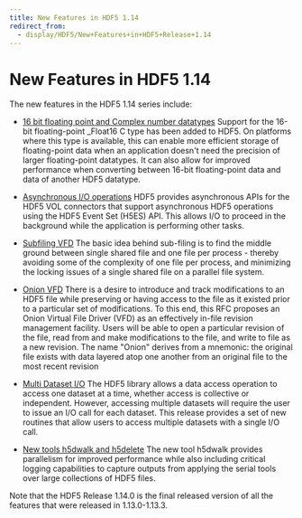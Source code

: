 ```yaml
---
title: New Features in HDF5 1.14
redirect_from: 
  - display/HDF5/New+Features+in+HDF5+Release+1.14
---
```


# New Features in HDF5 1.14

The new features in the HDF5 1.14 series include:

* [16 bit floating point and Complex number datatypes](https://support.hdfgroup.org/releases/hdf5/documentation/rfc/RFC__Adding_support_for_16_bit_floating_point_and_Complex_number_datatypes_to_HDF5.pdf)
Support for the 16-bit floating-point \_Float16 C type has been added to
HDF5. On platforms where this type is available, this can enable more
efficient storage of floating-point data when an application doesn't
need the precision of larger floating-point datatypes. It can also allow
for improved performance when converting between 16-bit floating-point
data and data of another HDF5 datatype.

* [Asynchronous I/O operations](asyn_ops_wHDF5_VOL_connectors.html)
HDF5 provides asynchronous APIs for the HDF5 VOL connectors that
support asynchronous HDF5 operations using the HDF5 Event Set (H5ES)
API. This allows I/O to proceed in the background while the application
is performing other tasks.

* [Subfiling VFD](https://support.hdfgroup.org/releases/hdf5/documentation/rfc/RFC_VFD_subfiling_200424.pdf)
The basic idea behind sub-filing is to find the middle ground between
single shared file and one file per process - thereby avoiding some
of the complexity of one file per process, and minimizing the locking
issues of a single shared file on a parallel file system.

* [Onion VFD](https://support.hdfgroup.org/releases/hdf5/documentation/rfc/Onion_VFD_RFC_211122.pdf)
There is a desire to introduce and track modifications to an HDF5 file
while preserving or having access to the file as it existed prior to a
particular set of modifications. To this end, this RFC proposes an Onion
Virtual File Driver (VFD) as an effectively in-file revision management
facility. Users will be able to open a particular revision of the file,
read from and make modifications to the file, and write to file as a new
revision. The name "Onion" derives from a mnemonic: the original file
exists with data layered atop one another from an original file to the
most recent revision

* [Multi Dataset I/O](https://support.hdfgroup.org/releases/hdf5/documentation/rfc/H5HPC_MultiDset_RW_IO_RFC.pdf)
The HDF5 library allows a data access operation to access one dataset at
a time, whether access is collective or independent. However, accessing
multiple datasets will require the user to issue an I/O call for each
dataset. This release provides a set of new routines that allow users
to access multiple datasets with a single I/O call.

* [New tools h5dwalk and h5delete]()
The new tool h5dwalk provides parallelism for improved performance while
also including critical logging capabilities to capture outputs from
applying the serial tools over large collections of HDF5 files.

 
Note that the HDF5 Release 1.14.0 is the final released version of all the features
that were released in 1.13.0-1.13.3.
